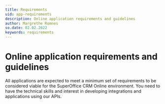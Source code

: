 ```yaml
---
title: Requirements
uid: app-requirements
description: Online application requirements and guidelines
author: Margrethe Romnes
so.date: 02.02.2022
keywords: requirements
---
```


# Online application requirements and guidelines

All applications are expected to meet a minimum set of requirements to be considered viable for the SuperOffice CRM Online environment. You need to have the technical skills and interest in developing integrations and applications using our APIs.
